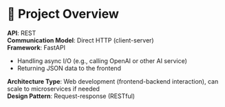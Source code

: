 # 📌 Project Overview

**API**: REST  
**Communication Model**: Direct HTTP (client-server)  
**Framework**: FastAPI  

- Handling async I/O (e.g., calling OpenAI or other AI service)  
- Returning JSON data to the frontend  

**Architecture Type**: Web development (frontend-backend interaction), can scale to microservices if needed  
**Design Pattern**: Request-response (RESTful)
